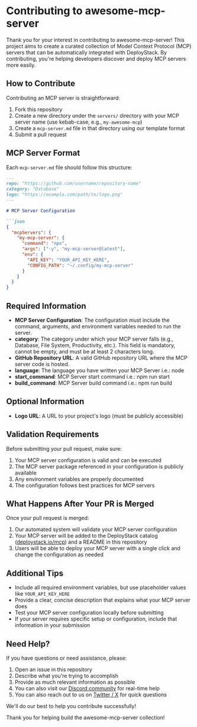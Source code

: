 # Contributing to awesome-mcp-server

Thank you for your interest in contributing to awesome-mcp-server! This project aims to create a curated collection of Model Context Protocol (MCP) servers that can be automatically integrated with DeployStack. By contributing, you're helping developers discover and deploy MCP servers more easily.

## How to Contribute

Contributing an MCP server is straightforward:

1. Fork this repository
2. Create a new directory under the `servers/` directory with your MCP server name (use kebab-case, e.g., `my-awesome-mcp`)
3. Create a `mcp-server.md` file in that directory using our template format
4. Submit a pull request

## MCP Server Format

Each `mcp-server.md` file should follow this structure:

```markdown
---
repo: "https://github.com/username/repository-name"
category: "Database"
logo: "https://example.com/path/to/logo.png"
---

# MCP Server Configuration

```json
{
  "mcpServers": {
    "my-mcp-server": {
      "command": "npx",
      "args": ["-y", "my-mcp-server@latest"],
      "env": {
        "API_KEY": "YOUR_API_KEY_HERE",
        "CONFIG_PATH": "~/.config/my-mcp-server"
      }
    }
  }
}
```

## Required Information

- **MCP Server Configuration**: The configuration must include the command, arguments, and environment variables needed to run the server.
- **category**: The category under which your MCP server falls (e.g., Database, File System, Productivity, etc.). This field is mandatory, cannot be empty, and must be at least 2 characters long.
- **GitHub Repository URL**: A valid GitHub repository URL where the MCP server code is hosted.
- **language**: The language you have written your MCP Server i.e.: node
- **start_command**: MCP Server start command i.e.: npm run start
- **build_command**: MCP Server build command i.e.: npm run build

## Optional Information

- **Logo URL**: A URL to your project's logo (must be publicly accessible)

## Validation Requirements

Before submitting your pull request, make sure:

1. Your MCP server configuration is valid and can be executed
2. The MCP server package referenced in your configuration is publicly available
3. Any environment variables are properly documented
4. The configuration follows best practices for MCP servers

## What Happens After Your PR is Merged

Once your pull request is merged:

1. Our automated system will validate your MCP server configuration
2. Your MCP server will be added to the DeployStack catalog ([deploystack.io/mcp](https://deploystack.io/mcp)) and a README in this repository
3. Users will be able to deploy your MCP server with a single click and change the configuration as needed

## Additional Tips

- Include all required environment variables, but use placeholder values like `YOUR_API_KEY_HERE`
- Provide a clear, concise description that explains what your MCP server does
- Test your MCP server configuration locally before submitting
- If your server requires specific setup or configuration, include that information in your submission

## Need Help?

If you have questions or need assistance, please:

1. Open an issue in this repository
2. Describe what you're trying to accomplish
3. Provide as much relevant information as possible
4. You can also visit our [Discord community](https://discord.gg/42Ce3S7b3b) for real-time help
5. You can also reach out to us on [Twitter / X](https://x.com/DeployStack) for quick questions

We'll do our best to help you contribute successfully!

Thank you for helping build the awesome-mcp-server collection!
